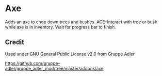 # Axe

Adds an axe to chop down trees and bushes. ACE-Interact with tree or bush while axe is in inventory. Wait for progress bar to finish.

## Credit

Used under GNU General Public License v2.0 from Gruppe Adler

<https://github.com/gruppe-adler/gruppe_adler_mod/tree/master/addons/axe>
